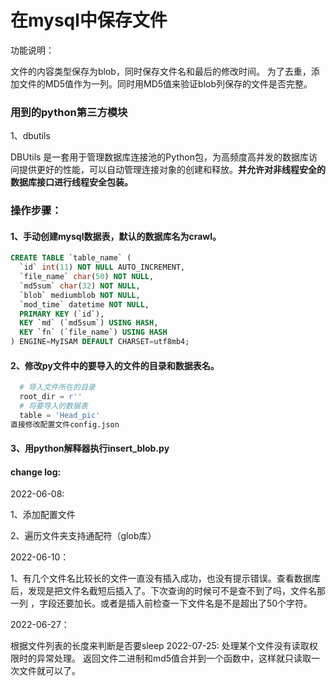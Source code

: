 # 在mysql中保存文件
功能说明：

文件的内容类型保存为blob，同时保存文件名和最后的修改时间。
为了去重，添加文件的MD5值作为一列。同时用MD5值来验证blob列保存的文件是否完整。

### 用到的python第三方模块

1、dbutils

DBUtils 是一套用于管理数据库连接池的Python包，为高频度高并发的数据库访问提供更好的性能，可以自动管理连接对象的创建和释放。**并允许对非线程安全的数据库接口进行线程安全包装。**

### 操作步骤：

#### 1、手动创建mysql数据表，默认的数据库名为crawl。

```sql
CREATE TABLE `table_name` (
  `id` int(11) NOT NULL AUTO_INCREMENT,
  `file_name` char(50) NOT NULL,
  `md5sum` char(32) NOT NULL,
  `blob` mediumblob NOT NULL,
  `mod_time` datetime NOT NULL,
  PRIMARY KEY (`id`),
  KEY `md` (`md5sum`) USING HASH,
  KEY `fn` (`file_name`) USING HASH
) ENGINE=MyISAM DEFAULT CHARSET=utf8mb4;
```
#### 2、修改py文件中的要导入的文件的目录和数据表名。

```python
  # 导入文件所在的目录
  root_dir = r''
  # 将要导入的数据表
  table = 'Head_pic'
直接修改配置文件config.json
```



#### 3、用python解释器执行insert_blob.py



#### change log:

2022-06-08:

1、添加配置文件

2、遍历文件夹支持通配符（glob库）

2022-06-10：

1、有几个文件名比较长的文件一直没有插入成功，也没有提示错误。查看数据库后，发现是把文件名截短后插入了。下次查询的时候可不是查不到了吗，文件名那一列 ，字段还要加长。或者是插入前检查一下文件名是不是超出了50个字符。

2022-06-27：

根据文件列表的长度来判断是否要sleep
2022-07-25:
处理某个文件没有读取权限时的异常处理。
返回文件二进制和md5值合并到一个函数中，这样就只读取一次文件就可以了。